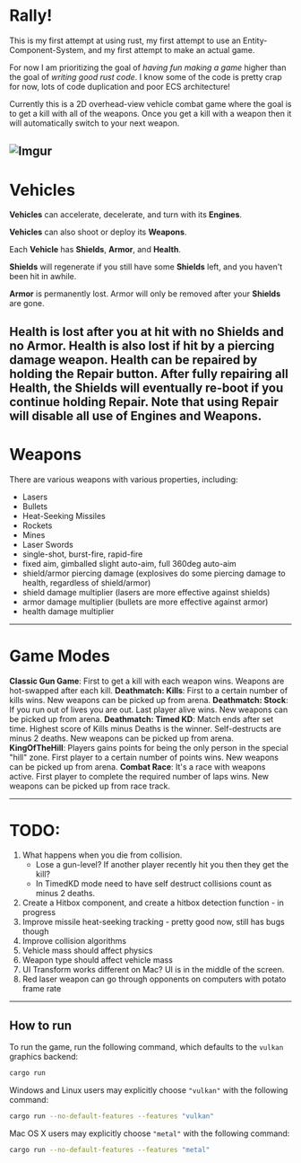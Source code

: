 # Rally!

This is my first attempt at using rust, my first attempt to use an Entity-Component-System, and my first attempt to make an actual game.

For now I am prioritizing the goal of *having fun making a game* higher than the goal of *writing good rust code*. I know some of the code is pretty crap for now, lots of code duplication and poor ECS architecture!

Currently this is a 2D overhead-view vehicle combat game where the goal is to get a kill with all of the weapons. Once you get a kill with a weapon then it will automatically switch to your next weapon.


![Imgur](https://i.imgur.com/nNXtVhu.png)
---

# Vehicles

__Vehicles__ can accelerate, decelerate, and turn with its __Engines__.

__Vehicles__ can also shoot or deploy its __Weapons__.

Each __Vehicle__ has __Shields__, __Armor__, and __Health__. 

__Shields__ will regenerate if you still have some __Shields__ left, and you haven't been hit in awhile.

__Armor__ is permanently lost. Armor will only be removed after your __Shields__ are gone.

__Health__ is lost after you at hit with no __Shields__ and no __Armor__. __Health__ is also lost if hit by a piercing damage weapon. __Health__ can be repaired by holding the __Repair__ button. 
After fully repairing all __Health__, the __Shields__ will eventually re-boot if you continue holding __Repair__.
Note that using __Repair__ will disable all use of __Engines__ and __Weapons__.
---

# Weapons

There are various weapons with various properties, including:
* Lasers
* Bullets
* Heat-Seeking Missiles
* Rockets
* Mines
* Laser Swords
* single-shot, burst-fire, rapid-fire
* fixed aim, gimballed slight auto-aim, full 360deg auto-aim
* shield/armor piercing damage 
    (explosives do some piercing damage to health, regardless of shield/armor)
* shield damage multiplier
    (lasers are more effective against shields)
* armor damage multiplier
    (bullets are more effective against armor)
* health damage multiplier
---

# Game Modes
__Classic Gun Game__: First to get a kill with each weapon wins. Weapons are hot-swapped after each kill.
__Deathmatch: Kills__: First to a certain number of kills wins. New weapons can be picked up from arena.
__Deathmatch: Stock__: If you run out of lives you are out. Last player alive wins. New weapons can be picked up from arena.
__Deathmatch: Timed KD__: Match ends after set time. Highest score of Kills minus Deaths is the winner. Self-destructs are minus 2 deaths. New weapons can be picked up from arena.
__KingOfTheHill__: Players gains points for being the only person in the special "hill" zone. First player to a certain number of points wins. New weapons can be picked up from arena.
__Combat Race__: It's a race with weapons active. First player to complete the required number of laps wins. New weapons can be picked up from race track.

---


# TODO:
1. What happens when you die from collision.
    - Lose a gun-level? If another player recently hit you then they get the kill?
    - In TimedKD mode need to have self destruct collisions count as minus 2 deaths.
1. Create a Hitbox component, and create a hitbox detection function - in progress
1. Improve missile heat-seeking tracking - pretty good now, still has bugs though
1. Improve collision algorithms
1. Vehicle mass should affect physics
1. Weapon type should affect vehicle mass
1. UI Transform works different on Mac? UI is in the middle of the screen.
1. Red laser weapon can go through opponents on computers with potato frame rate


---


## How to run

To run the game, run the following command, which defaults to the `vulkan` graphics backend:

```bash
cargo run
```

Windows and Linux users may explicitly choose `"vulkan"` with the following command:

```bash
cargo run --no-default-features --features "vulkan"
```

Mac OS X users may explicitly choose `"metal"` with the following command:

```bash
cargo run --no-default-features --features "metal"
```
